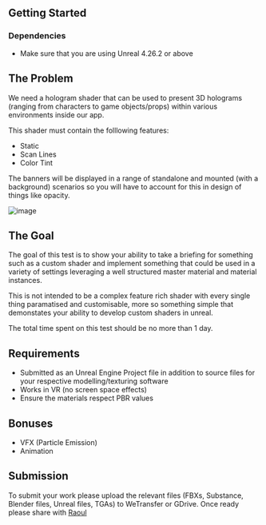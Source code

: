 ## Getting Started

### Dependencies

- Make sure that you are using Unreal 4.26.2 or above

## The Problem

We need a hologram shader that can be used to present 3D holograms (ranging from characters to game objects/props) within various environments inside our app. 

This shader must contain the folllowing features:
- Static
- Scan Lines
- Color Tint

The banners will be displayed in a range of standalone and mounted (with a background) scenarios so you will have to account for this in design of things like opacity.

![image](https://user-images.githubusercontent.com/33485538/128692730-fa7c06f2-3fdc-44b0-b8d2-5fdd89e10de1.png)


## The Goal

The goal of this test is to show your ability to take a briefing for something such as a custom shader and implement something that could be used in a variety of settings leveraging a well structured master material and material instances.

This is not intended to be a complex feature rich shader with every single thing paramatised and customisable, more so something simple that demonstates your ability to develop custom shaders in unreal.

The total time spent on this test should be no more than 1 day.

## Requirements

- Submitted as an Unreal Engine Project file in addition to source files for your respective modelling/texturing software
- Works in VR (no screen space effects)
- Ensure the materials respect PBR values

## Bonuses

- VFX (Particle Emission)
- Animation

## Submission

To submit your work please upload the relevant files (FBXs, Substance, Blender files, Unreal files, TGAs) to WeTransfer or GDrive. Once ready please share with [Raoul](mailto:raoul@virtexstadium.com)
